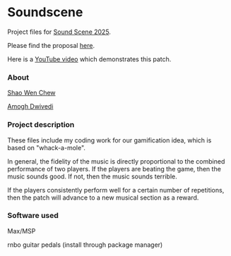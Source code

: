 # Soundscene

Project files for [Sound Scene 2025](https://www.soundscene.org).

Please find the proposal [here](https://www.amoghdwivedi.com/sound-scene-2025).

Here is a [YouTube video](https://youtu.be/LThYEzDfyGc) which demonstrates this patch.

### About
[Shao Wen Chew](https://wenchew.com)

[Amogh Dwivedi](https://amoghdwivedi.com)

### Project description

These files include my coding work for our gamification idea, which is based on "whack-a-mole".

 In general, the fidelity of the music is directly proportional to the combined performance of two players. If the players are beating the game, then the music sounds good. If not, then the music sounds terrible.

If the players consistently perform well for a certain number of repetitions, then the patch will advance to a new musical section as a reward.

### Software used

Max/MSP

rnbo guitar pedals (install through package manager)
